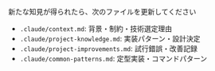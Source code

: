 新たな知見が得られたら、次のファイルを更新してください

- `.claude/context.md`: 背景・制約・技術選定理由
- `.claude/project-knowledge.md`: 実装パターン・設計決定
- `.claude/project-improvements.md`: 試行錯誤・改善記録
- `.claude/common-patterns.md`: 定型実装・コマンドパターン